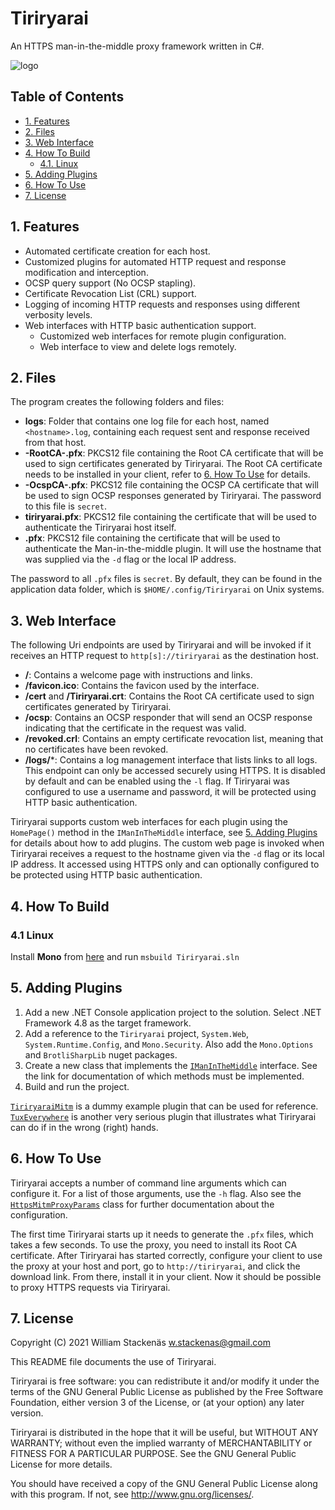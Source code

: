 # Tiriryarai
An HTTPS man-in-the-middle proxy framework written in C#.

![logo](Tiriryarai/favicon.ico)

## Table of Contents
 - [1. Features](#1-features)
 - [2. Files](#2-files)
 - [3. Web Interface](#3-web-interface)
 - [4. How To Build](#4-how-to-build)
   - [4.1. Linux](#41-linux)
 - [5. Adding Plugins](#5-adding-plugins)
 - [6. How To Use](#6-how-to-use)
 - [7. License](#7-license)

## 1. Features
- Automated certificate creation for each host.
- Customized plugins for automated HTTP request and response modification and interception.
- OCSP query support (No OCSP stapling).
- Certificate Revocation List (CRL) support.
- Logging of incoming HTTP requests and responses using different verbosity levels.
- Web interfaces with HTTP basic authentication support.
  - Customized web interfaces for remote plugin configuration.
  - Web interface to view and delete logs remotely.

## 2. Files
The program creates the following folders and files:
 - **logs**: Folder that contains one log file for each host, named `<hostname>.log`, containing
             each request sent and response received from that host.
 - **-RootCA-.pfx**: PKCS12 file containing the Root CA certificate that will be used to sign
                     certificates generated by Tiriryarai. The Root CA certificate needs to be
                     installed in your client, refer to [6. How To Use](#6-how-to-use) for details.
 - **-OcspCA-.pfx**: PKCS12 file containing the OCSP CA certificate that will be used to sign
                     OCSP responses generated by Tiriryarai. The password to this file is `secret`.
 - **tiriryarai.pfx**: PKCS12 file containing the certificate that will be used to authenticate the
                       Tiriryarai host itself.
 - **<plugin-hostname>.pfx**: PKCS12 file containing the certificate that will be used to authenticate the
                              Man-in-the-middle plugin. It will use the hostname that was supplied via the
                              `-d` flag or the local IP address.

The password to all `.pfx` files is `secret`. By default, they can be found in the application data
folder, which is `$HOME/.config/Tiriryarai`
on Unix systems.

## 3. Web Interface
The following Uri endpoints are used by Tiriryarai and will be invoked if it receives an HTTP request
to `http[s]://tiriryarai` as the destination host.
 - **/**: Contains a welcome page with instructions and links.
 - **/favicon.ico**: Contains the favicon used by the interface.
 - **/cert** and **/Tiriryarai.crt**: Contains the Root CA certificate  used to sign certificates
                                      generated by Tiriryarai.
 - **/ocsp**: Contains an OCSP responder that will send an OCSP response indicating that the certificate in the
              request was valid.
 - **/revoked.crl**: Contains an empty certificate revocation list, meaning that no certificates have been revoked.
 - **/logs/***: Contains a log management interface that lists links to all logs. This endpoint can only be accessed
               securely using HTTPS. It is disabled by default and can be enabled using the `-l` flag. If Tiriryarai
               was configured to use a username and password, it will be protected using HTTP basic authentication.

Tiriryarai supports custom web interfaces for each plugin using the `HomePage()` method in the `IManInTheMiddle`
interface, see [5. Adding Plugins](#5-adding-plugins) for details about how to add plugins. The custom web page is
invoked when Tiriryarai receives a request to the hostname given via the `-d` flag or its local IP address.
It accessed using HTTPS only and can optionally configured to be protected using HTTP basic authentication.

## 4. How To Build
### 4.1 Linux
Install **Mono** from [here](https://www.mono-project.com/download/stable/#download-lin) and run `msbuild Tiriryarai.sln`

## 5. Adding Plugins
 1. Add a new .NET Console application project to the solution. Select .NET Framework 4.8 as the target framework.
 2. Add a reference to the `Tiriryarai` project, `System.Web`, `System.Runtime.Config`, and `Mono.Security`. Also add the
    `Mono.Options` and `BrotliSharpLib` nuget packages.
 3. Create a new class that implements the [`IManInTheMiddle`](Tiriryarai/Server/IManInTheMiddle.cs) interface. See
    the link for documentation of which methods must be implemented.
 4. Build and run the project.

[`TiriryaraiMitm`](Plugins/TiriryaraiMitm) is a dummy example plugin that can be used for reference.
[`TuxEverywhere`](Plugins/TuxEverywhere) is another very serious plugin that illustrates what Tiriryarai
can do if in the wrong (right) hands.

## 6. How To Use
Tiriryarai accepts a number of command line arguments which can configure it. For a list of those arguments, use
the `-h` flag. Also see the [`HttpsMitmProxyParams`](Tiriryarai/Util/HttpsMitmProxyParams.cs) class for further
documentation about the configuration.

The first time Tiriryarai starts up it needs to generate the `.pfx` files, which takes a few seconds. To
use the proxy, you need to install its Root CA certificate. After Tiriryarai has started correctly, configure
your client to use the proxy at your host and port, go to `http://tiriryarai`, and click the download link.
From there, install it in your client. Now it should be possible to proxy HTTPS requests via Tiriryarai.

## 7. License
Copyright (C) 2021 William Stackenäs <w.stackenas@gmail.com>

This README file documents the use of Tiriryarai.

Tiriryarai is free software: you can redistribute it and/or modify
it under the terms of the GNU General Public License as published by
the Free Software Foundation, either version 3 of the License, or
(at your option) any later version.

Tiriryarai is distributed in the hope that it will be useful,
but WITHOUT ANY WARRANTY; without even the implied warranty of
MERCHANTABILITY or FITNESS FOR A PARTICULAR PURPOSE.  See the
GNU General Public License for more details.

You should have received a copy of the GNU General Public License
along with this program.  If not, see <http://www.gnu.org/licenses/>.
